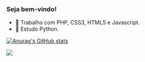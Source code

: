 ### Seja bem-vindo!


- 🔭 Trabalho com PHP, CSS3, HTML5 e Javascript.
- 🌱 Estudo Python.

[![Anurag's GitHub stats](https://github-readme-stats.vercel.app/api?username=alex-sandro&theme=tokyonight)](https://github.com/alex-sandro/github-readme-stats)

<div>
  <a href="https://www.linkedin.com/in/alexssoliveira/" target="_blank">
    <img src="https://img.shields.io/badge/LinkedIn-0077B5?style=for-the-badge&logo=linkedin&logoColor=white">
  </a>
</div>
